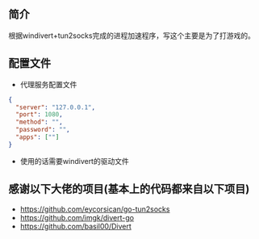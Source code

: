 ## 简介

根据windivert+tun2socks完成的进程加速程序，写这个主要是为了打游戏的。

## 配置文件

- 代理服务配置文件
```json
{
  "server": "127.0.0.1",
  "port": 1080,
  "method": "",
  "password": "",
  "apps": [""]
}
```
- 使用的话需要windivert的驱动文件


## 感谢以下大佬的项目(基本上的代码都来自以下项目)

- https://github.com/eycorsican/go-tun2socks
- https://github.com/imgk/divert-go
- https://github.com/basil00/Divert